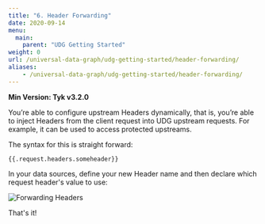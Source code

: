 ```yaml
---
title: "6. Header Forwarding"
date: 2020-09-14
menu:
  main:
    parent: "UDG Getting Started"
weight: 0
url: /universal-data-graph/udg-getting-started/header-forwarding/
aliases:
    - /universal-data-graph/udg-getting-started/header-forwarding/
---
```


**Min Version: Tyk v3.2.0**

You’re able to configure upstream Headers dynamically, that is, you’re able to inject Headers from the client request into UDG upstream requests. For example, it can be used to access protected upstreams.

The syntax for this is straight forward:

```
{{.request.headers.someheader}}
```

  In your data sources, define your new Header name and then declare which request header's value to use:

  ![Forwarding Headers](/img/dashboard/udg/getting-started/request-forward-syntax.png)

  That's it!